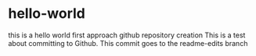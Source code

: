 # hello-world
this is a hello world first approach github repository creation
This is a test about committing to Github. This commit goes to the readme-edits branch
